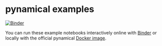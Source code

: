 # pynamical examples

[![Binder](https://mybinder.org/badge_logo.svg)](https://mybinder.org/v2/gh/gboeing/pynamical/master?urlpath=lab)

You can run these example notebooks interactively online with [Binder](https://mybinder.org/v2/gh/gboeing/pynamical/master?urlpath=lab) or locally with the official pynamical [Docker image](https://hub.docker.com/r/gboeing/pynamical).
